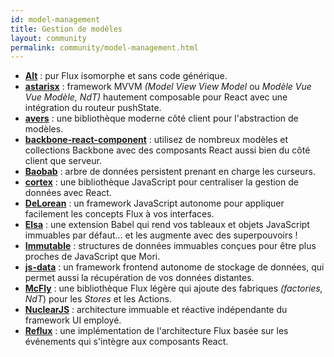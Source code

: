 ```yaml
---
id: model-management
title: Gestion de modèles
layout: community
permalink: community/model-management.html
---
```


* **[Alt](https://alt.js.org/)** : pur Flux isomorphe et sans code générique.
* **[astarisx](https://zuudo.github.io/astarisx/)** : framework MVVM *(Model View View Model* ou *Modèle Vue Vue Modèle, NdT)* hautement composable pour React avec une intégration du routeur pushState.
* **[avers](https://github.com/wereHamster/avers)** : une bibliothèque moderne côté client pour l'abstraction de modèles.
* **[backbone-react-component](https://github.com/magalhas/backbone-react-component)** : utilisez de nombreux modèles et collections Backbone avec des composants React aussi bien du côté client que serveur.
* **[Baobab](https://github.com/Yomguithereal/baobab)** : arbre de données persistent prenant en charge les curseurs.
* **[cortex](https://github.com/mquan/cortex/)** : une bibliothèque JavaScript pour centraliser la gestion de données avec React.
* **[DeLorean](https://github.com/deloreanjs/delorean)** : un framework JavaScript autonome pour appliquer facilement les concepts Flux à vos interfaces.
* **[Elsa](https://github.com/JonAbrams/elsa)** : une extension Babel qui rend vos tableaux et objets JavaScript immuables par défaut… et les augmente avec des superpouvoirs !
* **[Immutable](https://github.com/facebook/immutable-js)** : structures de données immuables conçues pour être plus proches de JavaScript que Mori.
* **[js-data](https://www.js-data.io/)** : un framework frontend autonome de stockage de données, qui permet aussi la récupération de vos données distantes.
* **[McFly](https://github.com/kenwheeler/mcfly)** : une bibliothèque Flux légère qui ajoute des fabriques *(factories, NdT*) pour les *Stores* et les Actions.
* **[NuclearJS](https://github.com/optimizely/nuclear-js)** : architecture immuable et réactive indépendante du framework UI employé.
* **[Reflux](https://github.com/spoike/refluxjs)** : une implémentation de l'architecture Flux basée sur les événements qui s'intègre aux composants React.
